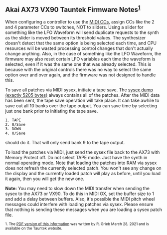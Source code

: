 ## Akai AX73 VX90 Tauntek Firmware Notes<sup>[1](#tauntek)</sup>

When configuring a controller to use the [MIDI CCs](../docs/ax73_vx90_midi_cc.md), assign CCs like the 2 and 4 parameter CCs to switches, NOT to sliders. Using a slider for something like the LFO Waveform will send duplicate requests to the synth as the slider is moved between its threshold values. The synthesizer doesn't detect that the same option is being selected each time, and CPU resources will be wasted processing control changes that don't actually change anything. Also, in the case of something like the LFO Waveform, the firmware may also reset certain LFO variables each time the waveform is selected, even if it was the same one that was already selected. This is because with the original controls there was no way to select the same option over and over again, and the firmware was not designed to handle this.

To save all patches via MIDI sysex, initiate a tape save. The [sysex dump (exactly 5205 bytes)](../docs/ax73_vx90_sysex_format.md) always contains all of the patches. After the MIDI data has been sent, the tape save operation will take place. It can take awhile to save out all 10 banks over the tape output. You can save time by selecting just one bank prior to initiating the tape save.

```
1. TAPE
2. 0/Save
3. DOWN
4. 0/Save
```

should do it. That will only send bank 9 to the tape output.

To load the patches via MIDI, just send the sysex file back to the AX73 with Memory Protect off. Do not select TAPE mode. Just have the synth in normal operating mode. Note that loading the patches into RAM via sysex does not refresh the currently selected patch. You won't see any change on the display and the currently loaded patch will play as before, until you load it again, then you will get the new one.

**Note:** You may need to slow down the MIDI transfer when sending the sysex to the AX73 or VX90. To do this in MIDI OX, set the buffer size to 1 and add a delay between buffers. Also, it's possible the MIDI pitch wheel messages could interfere with loading patches via sysex. Please ensure that nothing is sending these messages when you are loading a sysex patch file.

<sub><a name="tauntek">1.</a> The [PDF version of this information](http://www.tauntek.com/ax73ccmap.pdf) was written by R. Grieb March 28, 2021 and is available on the Tauntek website.</sub>
